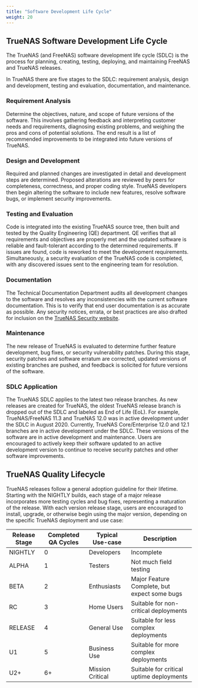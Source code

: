 ```yaml
---
title: "Software Development Life Cycle"
weight: 20
---
```


## TrueNAS Software Development Life Cycle
 
The TrueNAS (and FreeNAS) software development life cycle (SDLC) is the process for planning, creating, testing, deploying, and maintaining FreeNAS and TrueNAS releases.

In TrueNAS there are five stages to the SDLC: requirement analysis, design and development, testing and evaluation, documentation, and maintenance.

### Requirement Analysis

Determine the objectives, nature, and scope of future versions of the software.
This involves gathering feedback and interpreting customer needs and requirements, diagnosing existing problems, and weighing the pros and cons of potential solutions.
The end result is a list of recommended improvements to be integrated into future versions of TrueNAS.

### Design and Development

Required and planned changes are investigated in detail and development steps are determined.
Proposed alterations are reviewed by peers for completeness, correctness, and proper coding style.
TrueNAS developers then begin altering the software to include new features, resolve software bugs, or implement security improvements. 

### Testing and Evaluation

Code is integrated into the existing TrueNAS source tree, then built and tested by the Quality Engineering (QE) department.
QE verifies that all requirements and objectives are properly met and the updated software is reliable and fault-tolerant according to the determined requirements.
If issues are found, code is reworked to meet the development requirements.
Simultaneously, a security evaluation of the TrueNAS code is completed, with any discovered issues sent to the engineering team for resolution.

### Documentation

The Technical Documentation Department audits all development changes to the software and resolves any inconsistencies with the current software documentation.
This is to verify that end user documentation is as accurate as possible.
Any security notices, errata, or best practices are also drafted for inclusion on the [TrueNAS Security website](https://security.truenas.com/).

### Maintenance

The new release of TrueNAS is evaluated to determine further feature development, bug fixes, or security vulnerability patches.
During this stage, security patches and software erratum are corrected, updated versions of existing branches are pushed, and feedback is solicited for future versions of the software.

### SDLC Application

The TrueNAS SDLC applies to the latest two release branches.
As new releases are created for TrueNAS, the oldest TrueNAS release branch is dropped out of the SDLC and labeled as End of Life (EoL).
For example, TrueNAS/FreeNAS 11.3 and TrueNAS 12.0 was in active development under the SDLC in August 2020.
Currently, TrueNAS Core/Enterprise 12.0 and 12.1 branches are in active development under the SDLC. These versions of the software are in active development and maintenance.
Users are encouraged to actively keep their software updated to an active development version to continue to receive security patches and other software improvements.

## TrueNAS Quality Lifecycle

TrueNAS releases follow a general adoption guideline for their lifetime.
Starting with the NIGHTLY builds, each stage of a major release incorporates more testing cycles and bug fixes, representing a maturation of the release.
With each version release stage, users are encouraged to install, upgrade, or otherwise begin using the major version, depending on the specific TrueNAS deployment and use case:

<table class="blueTable">
	<thead>
		<tr>
			<th>Release Stage</th>
			<th>Completed QA Cycles</th>
			<th>Typical Use-case</th>
			<th>Description</th>
		</tr>
	</thead>
	<tbody>
		<tr>
			<td>NIGHTLY</td>
			<td>0</td>
			<td>Developers</td>
			<td>Incomplete</td>
		</tr>
		<tr>
			<td>ALPHA</td>
			<td>1</td>
			<td>Testers</td>
			<td>Not much field testing</td>
		</tr>
		<tr>
			<td>BETA</td>
			<td>2</td>
			<td>Enthusiasts</td>
			<td>Major Feature Complete, but expect some bugs</td>
		</tr>
		<tr>
			<td>RC</td>
			<td>3</td>
			<td>Home Users</td>
			<td>Suitable for non-critical deployments</td>
		</tr>
		<tr>
			<td>RELEASE</td>
			<td>4</td>
			<td>General Use</td>
			<td>Suitable for less complex deployments</td>
		</tr>
		<tr>
			<td>U1</td>
			<td>5</td>
			<td>Business Use</td>
			<td>Suitable for more complex deployments</td>
		</tr>
		<tr>
			<td>U2+</td>
			<td>6+</td>
			<td>Mission Critical</td>
			<td>Suitable for critical uptime deployments</td>
		</tr>
	</tbody>
</table>
